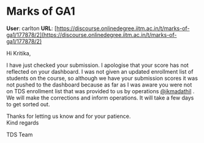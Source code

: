 # Marks of GA1

**User**: carlton
**URL**: [https://discourse.onlinedegree.iitm.ac.in/t/marks-of-ga1/177878/2](https://discourse.onlinedegree.iitm.ac.in/t/marks-of-ga1/177878/2)

Hi Kritika,

I have just checked your submission. I apologise that your score has not reflected on your dashboard. I was not given an updated enrollment list of students on the course, so although we have your submission scores it was not pushed to the dashboard because as far as I was aware you were not on TDS enrollment list that was provided to us by operations [@jkmadathil](/u/jkmadathil) . We will make the corrections and inform operations. It will take a few days to get sorted out.

Thanks for letting us know and for your patience.  
Kind regards

TDS Team
